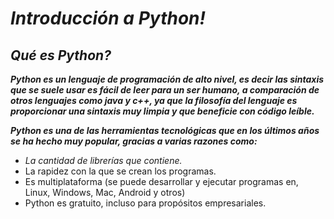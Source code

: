 # **_Introducción a Python!_**

## **_Qué es Python?_**

**_Python es un lenguaje de programación de alto nivel, es decir las sintaxis que se suele usar es fácil de leer para un ser humano, a comparación de otros lenguajes como java y c++, ya que la filosofía del lenguaje es proporcionar una sintaxis muy limpia y que beneficie con código leíble._**

**_Python es una de las herramientas tecnológicas que en los últimos años se ha hecho muy popular, gracias a varias razones como:_**

- _La cantidad de librerías que contiene._
- La rapidez con la que se crean los programas.  
- Es multiplataforma (se puede desarrollar y ejecutar programas 
en, Linux, Windows, Mac, Android y otros) 
- Python es gratuito, incluso para propósitos empresariales. 

